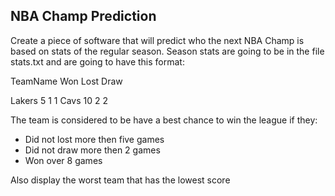 ## NBA Champ Prediction

Create a piece of software that will predict who the next NBA Champ is based on
stats of the regular season. Season stats are going to be in the file stats.txt
and are going to have this format:

TeamName Won Lost Draw

Lakers 5 1 1
Cavs 10 2 2

The team is considered to be have a best chance to win the league if they:

* Did not lost more then five games
* Did not draw more then 2 games
* Won over 8 games

Also display the worst team that has the lowest score
